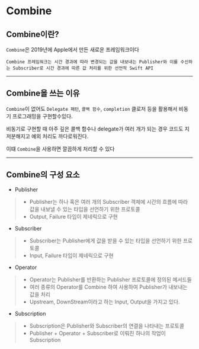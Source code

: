 # Combine

## Combine이란?
`Combine`은 2019년에 Apple에서 만든 새로운 프레임워크이다

```
Combine 프레임워크는 시간 경과에 따라 변경되는 값을 내보내는 Publisher와 이를 수신하는 Subscriber로 시간 경과에 따른 값 처리를 위한 선언적 Swift API
```

***

## Combine을 쓰는 이유
`Combine`이 없어도 `Delegate 패턴`, `콜백 함수`, `completion` 클로저 등을 활용해서 비동기 프로그래밍을 구현할수있다.

비동기로 구현할 때 아주 깊은 콜백 함수나 delegate가 여러 개가 되는 경우 코드도 지저분해지고 예외 처리도 까다로워진다.

이떄 `Combine`을 사용하면 깔끔하게 처리할 수 있다

***

## Combine의 구성 요소
- Publisher
> - Publisher는 하나 혹은 여러 개의 Subscriber 객체에 시간의 흐름에 따라 값을 내보낼 수 있는 타입을 선언하기 위한 프로토콜
> - Output, Failure 타입이 제네릭으로 구현

- Subscriber
> - Subscriber는 Publisher에게 값을 받을 수 있는 타입을 선언하기 위한 프로토콜
> - Input, Failure 타입이 제네릭으로 구현

- Operator
> - Operator는 Publisher를 반환하는 Publisher 프로토콜에 정의된 메서드들
> - 여러 종류의 Operator를 Combine 하여 사용하여 Publisher가 내보내는 값을 처리
> - Upstream, DownStream이라고 하는 Input, Output을 가지고 있다.

- Subscription
> - Subscription은 Publisher와 Subscriber의 연결을 나타내는 프로토콜
> - Publisher + Operator + Subscriber로 이뤄진 하나의 작업이 Subscription